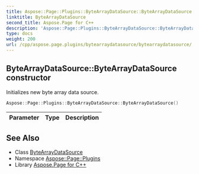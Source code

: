 ```yaml
---
title: Aspose::Page::Plugins::ByteArrayDataSource::ByteArrayDataSource constructor
linktitle: ByteArrayDataSource
second_title: Aspose.Page for C++
description: 'Aspose::Page::Plugins::ByteArrayDataSource::ByteArrayDataSource constructor. Initializes new byte array data source in C++.'
type: docs
weight: 200
url: /cpp/aspose.page.plugins/bytearraydatasource/bytearraydatasource/
---
```

## ByteArrayDataSource::ByteArrayDataSource constructor


Initializes new byte array data source.

```cpp
Aspose::Page::Plugins::ByteArrayDataSource::ByteArrayDataSource()
```


| Parameter | Type | Description |
| --- | --- | --- |

## See Also

* Class [ByteArrayDataSource](../)
* Namespace [Aspose::Page::Plugins](../../)
* Library [Aspose.Page for C++](../../../)
